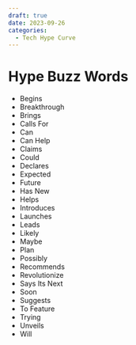 ```yaml
---
draft: true 
date: 2023-09-26
categories:
  - Tech Hype Curve
---
```


# Hype Buzz Words

- Begins
- Breakthrough 
- Brings 
- Calls For
- Can
- Can Help
- Claims 
- Could 
- Declares
- Expected 
- Future 
- Has New
- Helps
- Introduces
- Launches 
- Leads
- Likely 
- Maybe
- Plan
- Possibly
- Recommends
- Revolutionize 
- Says Its Next
- Soon
- Suggests
- To Feature
- Trying 
- Unveils
- Will
